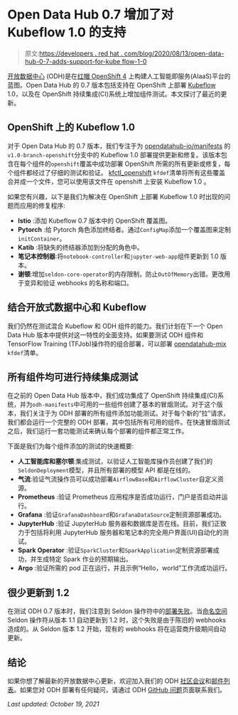 # Open Data Hub 0.7 增加了对 Kubeflow 1.0 的支持

> 原文:[https://developers . red hat . com/blog/2020/08/13/open-data-hub-0-7-adds-support-for-kube flow-1-0](https://developers.redhat.com/blog/2020/08/13/open-data-hub-0-7-adds-support-for-kubeflow-1-0)

[开放数据中心](https://developers.redhat.com/search?t=Open+Data+Hub) (ODH)是在[红帽 OpenShift 4](https://developers.redhat.com/products/openshift/getting-started) 上构建人工智能即服务(AIaaS)平台的蓝图。Open Data Hub 的 0.7 版本包括支持在 OpenShift 上部署 [Kubeflow](https://developers.redhat.com/blog/2020/09/18/kubeflow-1-0-monitoring-and-enhanced-jupyterhub-builds-in-open-data-hub-0-8) 1.0，以及在 OpenShift 持续集成(CI)系统上增加组件测试。本文探讨了最近的更新。

## OpenShift 上的 Kubeflow 1.0

对于 Open Data Hub 的 0.7 版本，我们专注于为 [opendatahub-io/manifests](https://github.com/opendatahub-io/manifests) 的`v1.0-branch-openshift`分支中的 Kubeflow 1.0 部署提供更新和修复。该版本包含在每个组件的`openshift`覆盖中成功部署 OpenShift 所需的所有更新或修复，每个组件都经过了仔细的测试和验证。 [kfctl_openshift](https://github.com/opendatahub-io/manifests/blob/v1.0-branch-openshift/kfdef/kfctl_openshift.yaml) `kfdef`清单将所有这些覆盖合并成一个文件，您可以使用该文件在 openshift 上安装 Kubeflow 1.0 。

如果您有兴趣，以下是我们为解决在 OpenShift 上部署 Kubeflow 1.0 时出现的问题而应用的修复程序:

*   **Istio** :添加 Kubeflow 0.7 版本中的 OpenShift 覆盖图。
*   **Pytorch** :给 Pytorch 角色添加终结者。通过`ConfigMap`添加一个覆盖图来定制`initContainer`。
*   **Katib** :将缺失的终结器添加到分配的角色中。
*   **笔记本控制器**:将`notebook-controller`和`jupyter-web-app`组件更新到 1.0 版本。
*   **谢顿**:增加`seldon-core-operator`的内存限制，防止`OutOfMemory`出错。更改用于变异和验证 webhooks 的名称和端口。

## 结合开放式数据中心和 Kubeflow

我们仍然在测试混合 Kubeflow 和 ODH 组件的能力。我们计划在下一个 Open Data Hub 版本中提供对这一特性的全面支持。如果要测试 ODH 组件和 TensorFlow Training (TFJob)操作符的组合部署，可以部署 [opendatahub-mix](https://github.com/opendatahub-io/odh-manifests/blob/master/kfdef/kfctl_openshift_mix.yaml) `kfdef`清单。

## 所有组件均可进行持续集成测试

在之前的 Open Data Hub 版本中，我们成功集成了 OpenShift 持续集成(CI)系统，并为`odh-manifests`中可用的一些组件创建了基本的冒烟测试。对于这个版本，我们关注于为 ODH 部署的所有组件添加功能测试。对于每个新的“拉”请求，我们都会运行一个完整的 ODH 部署，其中包括所有可用的组件。在快速冒烟测试之后，我们运行一套功能测试来确认每个部署的组件都正常工作。

下面是我们为每个组件添加的测试的快速概要:

*   **人工智能库和塞尔顿**:集成测试，以验证人工智能库操作员创建了我们的`SeldonDeployment`模型，并且所有部署的模型 API 都是在线的。
*   **气流**:验证气流操作员可以成功部署`AirflowBase`和`AirflowCluster`自定义资源。
*   **Prometheus** :验证 Prometheus 应用程序是否成功运行，门户是否启动并运行。
*   **Grafana** :验证`GrafanaDashboard`和`GrafanaDataSource`定制资源部署成功。
*   **JupyterHub** :验证 JupyterHub 服务器和数据库是否在线。目前，我们正致力于包括将利用 JupyterHub 服务器和笔记本的完全用户界面(UI)自动化的测试。
*   **Spark Operator** :验证`SparkCluster`和`SparkApplication`定制资源部署成功，并生成特定 Spark 作业的预期输出。
*   **Argo** :验证所需的 pod 正在运行，并且示例“Hello，world”工作流成功运行。

## 很少更新到 1.2

在测试 ODH 0.7 版本时，我们注意到 Seldon 操作符中的[部署失败](https://github.com/SeldonIO/seldon-core/issues/2009)。当[命名空间](https://developers.redhat.com/blog/2020/06/26/migrating-a-namespace-scoped-operator-to-a-cluster-scoped-operator/) Seldon 操作符从版本 1.1 自动更新到 1.2 时，这个失败是由于陈旧的 webhooks 造成的。从 Seldon 版本 1.2 开始，现有的 webhooks 将在运营商升级期间自动更新。

## 结论

如果你想了解最新的开放数据中心更新，欢迎加入我们的 ODH [社区会议](https://gitlab.com/opendatahub/opendatahub-community/-/wikis/Open-Data-Hub-Community-Meeting-Agenda)和[邮件列表](https://lists.opendatahub.io/admin/lists/)。如果您对 ODH 部署有任何疑问，请通过 ODH [GitHub 问题](https://github.com/opendatahub-io/odh-manifests/issues)页面联系我们。

*Last updated: October 19, 2021*